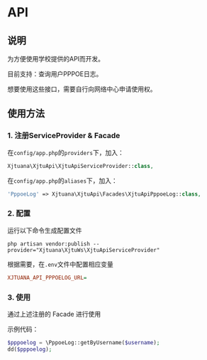 # API

## 说明

为方便使用学校提供的API而开发。

目前支持：查询用户PPPOE日志。

想要使用这些接口，需要自行向网络中心申请使用权。

## 使用方法

### 1. 注册ServiceProvider & Facade

在`config/app.php`的`providers`下，加入：

```php
Xjtuana\XjtuApi\XjtuApiServiceProvider::class,
```

在`config/app.php`的`aliases`下，加入：

```php
'PppoeLog' => Xjtuana\XjtuApi\Facades\XjtuApiPppoeLog::class,
```

### 2. 配置

运行以下命令生成配置文件

```shell
php artisan vendor:publish --provider="Xjtuana\XjtuWs\XjtuApiServiceProvider"
```

根据需要，在`.env`文件中配置相应变量

```ini
XJTUANA_API_PPPOELOG_URL=
```

### 3. 使用

通过上述注册的 Facade 进行使用

示例代码：

```php
$pppoelog = \PppoeLog::getByUsername($username);
dd($pppoelog);
```